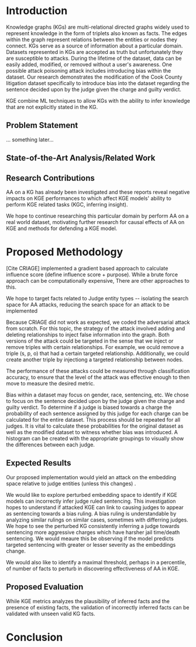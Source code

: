 # Introduction 
Knowledge graphs (KGs) are multi-relational directed graphs widely used to represent knowledge in the form of triplets also known as facts. The edges within the graph represent relations between the entities or nodes they connect. KGs serve as a source of information about a particular domain. Datasets represented in KGs are accepted as truth but unfortunately they are susceptible to attacks. During the lifetime of the dataset, data can be easily added, modified, or removed without a user's awareness. One possible attack poisoning attack includes introducing bias within the dataset. Our research demonstrates the modification of the Cook County litigation dataset specifically to introduce bias into the dataset regarding the sentence decided upon by the judge given the charge and guilty verdict.

KGE combine ML techniques to allow KGs with the ability to infer knowledge that are not explicitly stated in the KG.

## Problem Statement 


... something later...

## State-of-the-Art Analysis/Related Work

## Research Contributions
AA on a KG has already been investigated and these reports reveal negative impacts on KGE performances to which affect KGE models' ability to perform KGE related tasks (KGC, inferring insight).

We hope to continue researching this particular domain by perform AA on a real world dataset, motivating further research for causal effects of AA on KGE and methods for defending a KGE model.

# Proposed Methodology
[Cite CRIAGE] implemented a gradient based approach to calculate influence score (define influence score + purpose).  While a brute force approach can be computationally expensive, There are other approaches to this. <!-- (Insert more + cite) -->

We hope to target facts related to Judge entity types -- isolating the search space for AA attacks, reducing the search space for an attack to be implemented <!--<!-- (maybe specific to charge still). -->
<!-- (Insert reason -- tie back to intro) -->
Because CRIAGE did not work as expected, we coded the adversarial attack from scratch. For this topic, the strategy of the attack involved adding and deleting relationships to inject false information into the graph. Both versions of the attack could be targeted in the sense that we inject or remove triples with certain relationships. For example, we oculd remove a triple (s, p, o) that had a certain targeted relationship. Additionally, we could create another triple by injectiong a targeted relationship between nodes. 

The performance of these attacks could be measured through classification accuracy, to ensure that the level of the attack was effective enough to then move to measure the desired metric. 



Bias within a dataset may focus on gender, race, sentencing, etc. We chose to focus on the sentence decided upon by the judge given the charge and guilty verdict. To determine if a judge is biased towards a charge the probability of each sentence assigned by this judge for each charge can be calculated for the entire dataset. This process should be repeated for all judges. It is vital to calculate these probabilities for the original dataset as well as the modified dataset to witness whether bias was introduced. A histogram can be created with the appropriate groupings to visually show the differences between each judge. 

## Expected Results
Our proposed implementation would yield an attack on the embedding space relative to judge entities (unless this changes) .

We would like to explore perturbed embedding space to identify if KGE models can incorrectly infer judge ruled sentencing.  This investigation hopes to understand if attacked KGE can link to causing judges to appear as sentencing towards a bias ruling. A bias ruling is understandable by analyzing similar rulings on similar cases, sometimes with differring judges. We hope to see the perturbed KG consistently inferring a judge towards sentencing more aggressive charges which have harsher jail time/death sentencing. <!-- (Smartify, include typing of entities somehow) -->
We would meaure this be observing if the model predicts targeted sentencing with greater or lesser severity as the embeddings change.  

We would also like to identify a maximal threshold, perhaps in a percentile, of number of facts to perturb in discovering effectiveness of AA in KGE.
<!-- (Verify if Declan does this -- if yes, toy v real data, if no, new research) -->

## Proposed Evaluation 
While KGE metrics analyzes the plausibility of inferred facts and the presence of existing facts, the validation of incorrectly inferred facts can be validated with unseen valid KG facts. <!-- (This probably needs group-discussed) -->

# Conclusion
<!-- New Hook, Summarize above sections in 1-2sentences per section, New closing remarks -->
